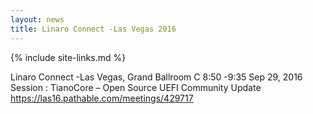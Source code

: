 ```yaml
---
layout: news
title: Linaro Connect -Las Vegas 2016
---
```

{% include site-links.md %}

Linaro Connect -Las Vegas, Grand Ballroom C
8:50 -9:35 Sep 29, 2016
Session : TianoCore – Open Source UEFI Community Update
https://las16.pathable.com/meetings/429717
